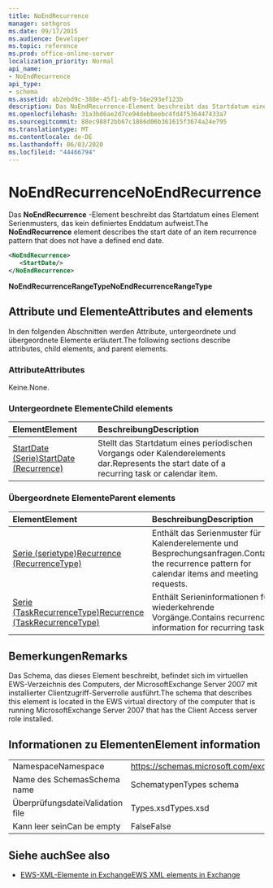 ```yaml
---
title: NoEndRecurrence
manager: sethgros
ms.date: 09/17/2015
ms.audience: Developer
ms.topic: reference
ms.prod: office-online-server
localization_priority: Normal
api_name:
- NoEndRecurrence
api_type:
- schema
ms.assetid: ab2ebd9c-388e-45f1-abf9-56e293ef123b
description: Das NoEndRecurrence-Element beschreibt das Startdatum eines Element Serienmusters, das kein definiertes Enddatum aufweist.
ms.openlocfilehash: 31a3bd6ae2d7ce94debbeebc4fd4f536447433a7
ms.sourcegitcommit: 88ec988f2bb67c1866d06b361615f3674a24e795
ms.translationtype: MT
ms.contentlocale: de-DE
ms.lasthandoff: 06/03/2020
ms.locfileid: "44466794"
---
```

# <a name="noendrecurrence"></a><span data-ttu-id="5628b-103">NoEndRecurrence</span><span class="sxs-lookup"><span data-stu-id="5628b-103">NoEndRecurrence</span></span>

<span data-ttu-id="5628b-104">Das **NoEndRecurrence** -Element beschreibt das Startdatum eines Element Serienmusters, das kein definiertes Enddatum aufweist.</span><span class="sxs-lookup"><span data-stu-id="5628b-104">The **NoEndRecurrence** element describes the start date of an item recurrence pattern that does not have a defined end date.</span></span> 
  
```xml
<NoEndRecurrence>
   <StartDate/>
</NoEndRecurrence>
```

 <span data-ttu-id="5628b-105">**NoEndRecurrenceRangeType**</span><span class="sxs-lookup"><span data-stu-id="5628b-105">**NoEndRecurrenceRangeType**</span></span>
## <a name="attributes-and-elements"></a><span data-ttu-id="5628b-106">Attribute und Elemente</span><span class="sxs-lookup"><span data-stu-id="5628b-106">Attributes and elements</span></span>

<span data-ttu-id="5628b-107">In den folgenden Abschnitten werden Attribute, untergeordnete und übergeordnete Elemente erläutert.</span><span class="sxs-lookup"><span data-stu-id="5628b-107">The following sections describe attributes, child elements, and parent elements.</span></span>
  
### <a name="attributes"></a><span data-ttu-id="5628b-108">Attribute</span><span class="sxs-lookup"><span data-stu-id="5628b-108">Attributes</span></span>

<span data-ttu-id="5628b-109">Keine.</span><span class="sxs-lookup"><span data-stu-id="5628b-109">None.</span></span>
  
### <a name="child-elements"></a><span data-ttu-id="5628b-110">Untergeordnete Elemente</span><span class="sxs-lookup"><span data-stu-id="5628b-110">Child elements</span></span>

|<span data-ttu-id="5628b-111">**Element**</span><span class="sxs-lookup"><span data-stu-id="5628b-111">**Element**</span></span>|<span data-ttu-id="5628b-112">**Beschreibung**</span><span class="sxs-lookup"><span data-stu-id="5628b-112">**Description**</span></span>|
|:-----|:-----|
|[<span data-ttu-id="5628b-113">StartDate (Serie)</span><span class="sxs-lookup"><span data-stu-id="5628b-113">StartDate (Recurrence)</span></span>](startdate-recurrence.md) <br/> |<span data-ttu-id="5628b-114">Stellt das Startdatum eines periodischen Vorgangs oder Kalenderelements dar.</span><span class="sxs-lookup"><span data-stu-id="5628b-114">Represents the start date of a recurring task or calendar item.</span></span>  <br/> |
   
### <a name="parent-elements"></a><span data-ttu-id="5628b-115">Übergeordnete Elemente</span><span class="sxs-lookup"><span data-stu-id="5628b-115">Parent elements</span></span>

|<span data-ttu-id="5628b-116">**Element**</span><span class="sxs-lookup"><span data-stu-id="5628b-116">**Element**</span></span>|<span data-ttu-id="5628b-117">**Beschreibung**</span><span class="sxs-lookup"><span data-stu-id="5628b-117">**Description**</span></span>|
|:-----|:-----|
|[<span data-ttu-id="5628b-118">Serie (serietype)</span><span class="sxs-lookup"><span data-stu-id="5628b-118">Recurrence (RecurrenceType)</span></span>](recurrence-recurrencetype.md) <br/> |<span data-ttu-id="5628b-119">Enthält das Serienmuster für Kalenderelemente und Besprechungsanfragen.</span><span class="sxs-lookup"><span data-stu-id="5628b-119">Contains the recurrence pattern for calendar items and meeting requests.</span></span>  <br/> |
|[<span data-ttu-id="5628b-120">Serie (TaskRecurrenceType)</span><span class="sxs-lookup"><span data-stu-id="5628b-120">Recurrence (TaskRecurrenceType)</span></span>](recurrence-taskrecurrencetype.md) <br/> |<span data-ttu-id="5628b-121">Enthält Serieninformationen für wiederkehrende Vorgänge.</span><span class="sxs-lookup"><span data-stu-id="5628b-121">Contains recurrence information for recurring tasks.</span></span>  <br/> |
   
## <a name="remarks"></a><span data-ttu-id="5628b-122">Bemerkungen</span><span class="sxs-lookup"><span data-stu-id="5628b-122">Remarks</span></span>

<span data-ttu-id="5628b-123">Das Schema, das dieses Element beschreibt, befindet sich im virtuellen EWS-Verzeichnis des Computers, der MicrosoftExchange Server 2007 mit installierter Clientzugriff-Serverrolle ausführt.</span><span class="sxs-lookup"><span data-stu-id="5628b-123">The schema that describes this element is located in the EWS virtual directory of the computer that is running MicrosoftExchange Server 2007 that has the Client Access server role installed.</span></span>
  
## <a name="element-information"></a><span data-ttu-id="5628b-124">Informationen zu Elementen</span><span class="sxs-lookup"><span data-stu-id="5628b-124">Element information</span></span>

|||
|:-----|:-----|
|<span data-ttu-id="5628b-125">Namespace</span><span class="sxs-lookup"><span data-stu-id="5628b-125">Namespace</span></span>  <br/> |https://schemas.microsoft.com/exchange/services/2006/types  <br/> |
|<span data-ttu-id="5628b-126">Name des Schemas</span><span class="sxs-lookup"><span data-stu-id="5628b-126">Schema name</span></span>  <br/> |<span data-ttu-id="5628b-127">Schematypen</span><span class="sxs-lookup"><span data-stu-id="5628b-127">Types schema</span></span>  <br/> |
|<span data-ttu-id="5628b-128">Überprüfungsdatei</span><span class="sxs-lookup"><span data-stu-id="5628b-128">Validation file</span></span>  <br/> |<span data-ttu-id="5628b-129">Types.xsd</span><span class="sxs-lookup"><span data-stu-id="5628b-129">Types.xsd</span></span>  <br/> |
|<span data-ttu-id="5628b-130">Kann leer sein</span><span class="sxs-lookup"><span data-stu-id="5628b-130">Can be empty</span></span>  <br/> |<span data-ttu-id="5628b-131">False</span><span class="sxs-lookup"><span data-stu-id="5628b-131">False</span></span>  <br/> |
   
## <a name="see-also"></a><span data-ttu-id="5628b-132">Siehe auch</span><span class="sxs-lookup"><span data-stu-id="5628b-132">See also</span></span>



- [<span data-ttu-id="5628b-133">EWS-XML-Elemente in Exchange</span><span class="sxs-lookup"><span data-stu-id="5628b-133">EWS XML elements in Exchange</span></span>](ews-xml-elements-in-exchange.md)

